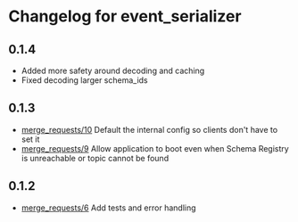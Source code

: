 # Changelog for event_serializer

## 0.1.4

* Added more safety around decoding and caching
* Fixed decoding larger schema_ids

## 0.1.3

* [merge_requests/10][10] Default the internal config so clients don't have to set it
* [merge_requests/9][9] Allow application to boot even when Schema Registry is unreachable
or topic cannot be found

[10]: https://gitlab.quiqup.com/backend/event_serializer/merge_requests/10
[9]: https://gitlab.quiqup.com/backend/event_serializer/merge_requests/9

## 0.1.2

* [merge_requests/6][6] Add tests and error handling

[6]: https://gitlab.quiqup.com/backend/event_serializer/merge_requests/6